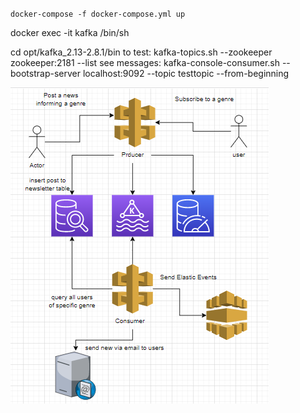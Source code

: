 `docker-compose -f docker-compose.yml up`


docker exec -it kafka /bin/sh


cd opt/kafka_2.13-2.8.1/bin
to test: kafka-topics.sh --zookeeper zookeeper:2181 --list
see messages: kafka-console-consumer.sh --bootstrap-server localhost:9092 --topic testtopic --from-beginning

!["Arq"](https://github.com/Jardelpz/newsletter_kafka/blob/main/arq.png)
